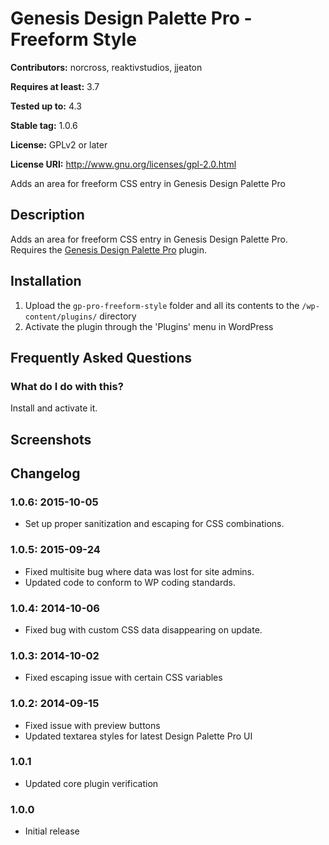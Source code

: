 # Genesis Design Palette Pro - Freeform Style #
**Contributors:** norcross, reaktivstudios, jjeaton

**Requires at least:** 3.7

**Tested up to:** 4.3

**Stable tag:** 1.0.6

**License:** GPLv2 or later

**License URI:** http://www.gnu.org/licenses/gpl-2.0.html


Adds an area for freeform CSS entry in Genesis Design Palette Pro

## Description ##

Adds an area for freeform CSS entry in Genesis Design Palette Pro. Requires the [Genesis Design Palette Pro](http://genesisdesignpro.com/ "Genesis Design Palette Pro") plugin.

## Installation ##
1. Upload the `gp-pro-freeform-style` folder and all its contents to the `/wp-content/plugins/` directory
1. Activate the plugin through the 'Plugins' menu in WordPress

## Frequently Asked Questions ##

### What do I do with this? ###

Install and activate it.

## Screenshots ##

## Changelog ##

### 1.0.6: 2015-10-05 ###

* Set up proper sanitization and escaping for CSS combinations.

### 1.0.5: 2015-09-24 ###

* Fixed multisite bug where data was lost for site admins.
* Updated code to conform to WP coding standards.

### 1.0.4: 2014-10-06 ###

* Fixed bug with custom CSS data disappearing on update.

### 1.0.3: 2014-10-02 ###

* Fixed escaping issue with certain CSS variables

### 1.0.2: 2014-09-15 ###

* Fixed issue with preview buttons
* Updated textarea styles for latest Design Palette Pro UI

### 1.0.1 ###

* Updated core plugin verification

### 1.0.0 ###

* Initial release


